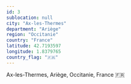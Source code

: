 ```yaml
---
id: 3
sublocation: null
city: "Ax-les-Thermes"
department: "Ariège"
region: "Occitanie"
country: "France"
latitude: 42.7193597
longitude: 1.8379765
country_flag: "🇫🇷"
---
```

Ax-les-Thermes, Ariège, Occitanie, France 🇫🇷